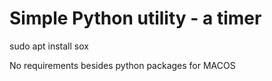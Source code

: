 # Simple Python utility - a timer

sudo apt install sox

No requirements besides python packages for MACOS
 